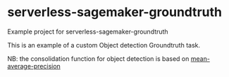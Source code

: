 # serverless-sagemaker-groundtruth

Example project for serverless-sagemaker-groundtruth

This is an example of a custom Object detection Groundtruth task.

NB: the consolidation function for object detection is based on [mean-average-precision](https://www.npmjs.com/package/mean-average-precision)